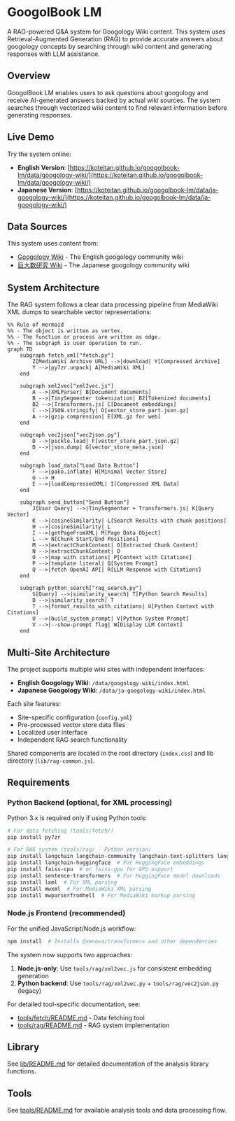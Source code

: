 # GoogolBook LM

A RAG-powered Q&A system for Googology Wiki content. This system uses Retrieval-Augmented Generation (RAG) to provide accurate answers about googology concepts by searching through wiki content and generating responses with LLM assistance.

## Overview

GoogolBook LM enables users to ask questions about googology and receive AI-generated answers backed by actual wiki sources. The system searches through vectorized wiki content to find relevant information before generating responses.

## Live Demo

Try the system online:
- **English Version**: [https://koteitan.github.io/googolbook-lm/data/googology-wiki/](https://koteitan.github.io/googolbook-lm/data/googology-wiki/)
- **Japanese Version**: [https://koteitan.github.io/googolbook-lm/data/ja-googology-wiki/](https://koteitan.github.io/googolbook-lm/data/ja-googology-wiki/)

## Data Sources

This system uses content from:
- [Googology Wiki](https://googology.fandom.com/) - The English googology community wiki
- [巨大数研究 Wiki](https://googology.fandom.com/ja/) - The Japanese googology community wiki

## System Architecture

The RAG system follows a clear data processing pipeline from MediaWiki XML dumps to searchable vector representations:

```mermaid
%% Rule of mermaid
%% - The object is written as vertex.
%% - The function or process are written as edge.
%% - The subgraph is user operation to run.
graph TD
    subgraph fetch_xml["fetch.py"]
        Z[MediaWiki Archive URL] -->|download| Y[Compressed Archive]
        Y -->|py7zr.unpack| A[MediaWiki XML]
    end
    
    subgraph xml2vec["xml2vec.js"]
        A -->|XMLParser| B[Document documents]
        B -->|TinySegmenter tokenization| B2[Tokenized documents]
        B2 -->|Transformers.js| C[Document embeddings]
        C -->|JSON.stringify| D[vector_store_part.json.gz]
        A -->|gzip compression| E[XML.gz for web]
    end
    
    subgraph vec2json["vec2json.py"]
        D -->|pickle.load| F[vector_store_part.json.gz]
        D -->|json.dump| G[vector_store_meta.json]
    end
    
    subgraph load_data["Load Data Button"]
        F -->|pako.inflate| H[Minimal Vector Store]
        G --> H
        E -->|loadCompressedXML| I[Compressed XML Data]
    end
    
    subgraph send_button["Send Button"]
        J[User Query] -->|TinySegmenter + Transformers.js| K[Query Vector]
        K -->|cosineSimilarity| L[Search Results with chunk positions]
        H -->|cosineSimilarity| L
        I -->|getPageFromXML| M[Page Data Object]
        L --> N[Chunk Start/End Positions]
        M -->|extractChunkContent| O[Extracted Chunk Content]
        N -->|extractChunkContent| O
        O -->|map with citations| P[Context with Citations]
        P -->|template literal| Q[System Prompt]
        Q -->|fetch OpenAI API| R[LLM Response with Citations]
    end
    
    subgraph python_search["rag_search.py"]
        S[Query] -->|similarity_search| T[Python Search Results]
        D -->|similarity_search| T
        T -->|format_results_with_citations| U[Python Context with Citations]
        U -->|build_system_prompt| V[Python System Prompt]
        V -->|--show-prompt flag| W[Display LLM Context]
    end
```

## Multi-Site Architecture

The project supports multiple wiki sites with independent interfaces:

- **English Googology Wiki**: `/data/googology-wiki/index.html`
- **Japanese Googology Wiki**: `/data/ja-googology-wiki/index.html`

Each site features:
- Site-specific configuration (`config.yml`)
- Pre-processed vector store data files
- Localized user interface
- Independent RAG search functionality

Shared components are located in the root directory (`index.css`) and lib directory (`lib/rag-common.js`).

## Requirements

### Python Backend (optional, for XML processing)
Python 3.x is required only if using Python tools:

```bash
# For data fetching (tools/fetch/)
pip install py7zr

# For RAG system (tools/rag/ - Python version)
pip install langchain langchain-community langchain-text-splitters langchain-openai
pip install langchain-huggingface  # For HuggingFace embeddings
pip install faiss-cpu  # or faiss-gpu for GPU support
pip install sentence-transformers  # For HuggingFace model downloads
pip install lxml  # For XML parsing
pip install mwxml  # For MediaWiki XML parsing
pip install mwparserfromhell  # For MediaWiki markup parsing
```

### Node.js Frontend (recommended)
For the unified JavaScript/Node.js workflow:

```bash
npm install  # Installs @xenova/transformers and other dependencies
```

The system now supports two approaches:
1. **Node.js-only**: Use `tools/rag/xml2vec.js` for consistent embedding generation
2. **Python backend**: Use `tools/rag/xml2vec.py` + `tools/rag/vec2json.py` (legacy)

For detailed tool-specific documentation, see:
- [tools/fetch/README.md](tools/fetch/README.md) - Data fetching tool
- [tools/rag/README.md](tools/rag/README.md) - RAG system implementation

## Library

See [lib/README.md](lib/README.md) for detailed documentation of the analysis library functions.

## Tools

See [tools/README.md](tools/README.md) for available analysis tools and data processing flow.
